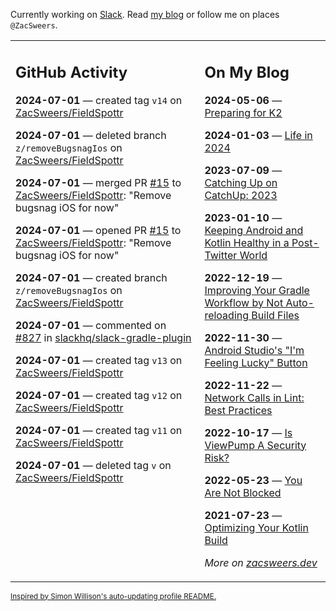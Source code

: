 Currently working on [Slack](https://slack.com/). Read [my blog](https://zacsweers.dev/) or follow me on places `@ZacSweers`.

<table><tr><td valign="top" width="60%">

## GitHub Activity
<!-- githubActivity starts -->
**2024-07-01** — created tag `v14` on [ZacSweers/FieldSpottr](https://github.com/ZacSweers/FieldSpottr)

**2024-07-01** — deleted branch `z/removeBugsnagIos` on [ZacSweers/FieldSpottr](https://github.com/ZacSweers/FieldSpottr)

**2024-07-01** — merged PR [#15](https://github.com/ZacSweers/FieldSpottr/pull/15) to [ZacSweers/FieldSpottr](https://github.com/ZacSweers/FieldSpottr): "Remove bugsnag iOS for now"

**2024-07-01** — opened PR [#15](https://github.com/ZacSweers/FieldSpottr/pull/15) to [ZacSweers/FieldSpottr](https://github.com/ZacSweers/FieldSpottr): "Remove bugsnag iOS for now"

**2024-07-01** — created branch `z/removeBugsnagIos` on [ZacSweers/FieldSpottr](https://github.com/ZacSweers/FieldSpottr)

**2024-07-01** — commented on [#827](https://github.com/slackhq/slack-gradle-plugin/pull/827#issuecomment-2200894649) in [slackhq/slack-gradle-plugin](https://github.com/slackhq/slack-gradle-plugin)

**2024-07-01** — created tag `v13` on [ZacSweers/FieldSpottr](https://github.com/ZacSweers/FieldSpottr)

**2024-07-01** — created tag `v12` on [ZacSweers/FieldSpottr](https://github.com/ZacSweers/FieldSpottr)

**2024-07-01** — created tag `v11` on [ZacSweers/FieldSpottr](https://github.com/ZacSweers/FieldSpottr)

**2024-07-01** — deleted tag `v` on [ZacSweers/FieldSpottr](https://github.com/ZacSweers/FieldSpottr)
<!-- githubActivity ends -->
</td><td valign="top" width="40%">

## On My Blog
<!-- blog starts -->
**2024-05-06** — [Preparing for K2](https://www.zacsweers.dev/preparing-for-k2/)

**2024-01-03** — [Life in 2024](https://www.zacsweers.dev/life-in-2024/)

**2023-07-09** — [Catching Up on CatchUp: 2023](https://www.zacsweers.dev/catching-up-on-catchup-2023/)

**2023-01-10** — [Keeping Android and Kotlin Healthy in a Post-Twitter World](https://www.zacsweers.dev/keeping-android-healthy/)

**2022-12-19** — [Improving Your Gradle Workflow by Not Auto-reloading Build Files](https://www.zacsweers.dev/improving-your-workflow-by-not-auto-reloading-build-files/)

**2022-11-30** — [Android Studio's "I'm Feeling Lucky" Button](https://www.zacsweers.dev/android-studios-im-feeling-lucky-button/)

**2022-11-22** — [Network Calls in Lint: Best Practices](https://www.zacsweers.dev/network-calls-in-lint-best-practices/)

**2022-10-17** — [Is ViewPump A Security Risk?](https://www.zacsweers.dev/is-viewpump-a-security-risk/)

**2022-05-23** — [You Are Not Blocked](https://www.zacsweers.dev/you-are-not-blocked/)

**2021-07-23** — [Optimizing Your Kotlin Build](https://www.zacsweers.dev/optimizing-your-kotlin-build/)
<!-- blog ends -->
_More on [zacsweers.dev](https://zacsweers.dev/)_
</td></tr></table>

<sub><a href="https://simonwillison.net/2020/Jul/10/self-updating-profile-readme/">Inspired by Simon Willison's auto-updating profile README.</a></sub>